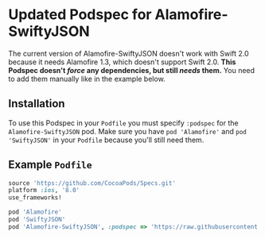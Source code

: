 Updated Podspec for Alamofire-SwiftyJSON
==============
The current version of Alamofire-SwiftyJSON doesn't work with Swift 2.0 because it needs Alamofire 1.3, which doesn't support Swift 2.0. **This Podspec doesn't *force* any dependencies, but still *needs* them.** You need to add them manually like in the example below.

## Installation
To use this Podspec in your `Podfile` you must specify `:podspec` for the `Alamofire-SwiftyJSON` pod.
Make sure you have `pod 'Alamofire'` and `pod 'SwiftyJSON'` in your `Podfile` because you'll still need them.

## Example `Podfile`
```ruby
source 'https://github.com/CocoaPods/Specs.git'
platform :ios, '8.0'
use_frameworks!

pod 'Alamofire'
pod 'SwiftyJSON'
pod 'Alamofire-SwiftyJSON', :podspec => 'https://raw.githubusercontent.com/pdutourgeerling/Alamofire-SwiftyJSON-Podspec/master/Alamofire-SwiftyJSON.podspec'
```